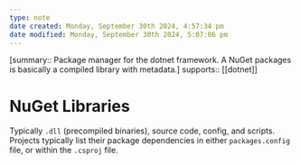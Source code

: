 ```yaml
---
type: note
date created: Monday, September 30th 2024, 4:57:34 pm
date modified: Monday, September 30th 2024, 5:07:06 pm
---
```

[summary:: Package manager for the dotnet framework. A NuGet packages is basically a compiled library with metadata.]
supports:: [[dotnet]]

# NuGet Libraries
Typically `.dll` (precompiled binaries), source code, config, and scripts.
Projects typically list their package dependencies in either `packages.config` file, or within the `.csproj` file.